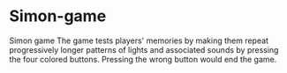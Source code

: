 # Simon-game
Simon game 
The game tests players' memories by making them repeat progressively longer patterns of lights and associated sounds by pressing the four colored buttons. 
Pressing the wrong button would end the game.
